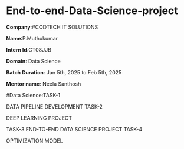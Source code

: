 # End-to-end-Data-Science-project

**Company**:#CODTECH IT SOLUTIONS

**Name**:P.Muthukumar

**Intern Id**:CT08JJB

**Domain**: Data Science

**Batch Duration**: Jan 5th, 2025 to Feb 5th, 2025

**Mentor name**: Neela Santhosh

#Data Science:TASK-1

DATA PIPELINE DEVELOPMENT TASK-2

DEEP LEARNING PROJECT

TASK-3 END-TO-END DATA SCIENCE PROJECT TASK-4

OPTIMIZATION MODEL
